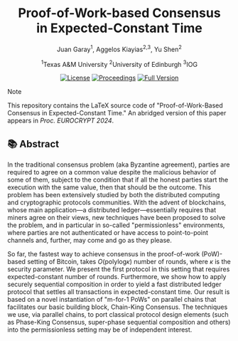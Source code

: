 <h1 align="center">Proof-of-Work-based Consensus<br/>in Expected-Constant Time</h1>

<p align="center">
Juan Garay<sup>1</sup>, Aggelos Kiayias<sup>2,3</sup>, Yu Shen<sup>2</sup>
</p>

<p align="center">
<sup>1</sup>Texas A&M University
<sup>2</sup>University of Edinburgh
<sup>3</sup>IOG
</p>

<p align="center">
    <a href="http://creativecommons.org/licenses/by/4.0/"><img src="https://img.shields.io/badge/License-CC--BY--4.0-bb6688.svg?style=for-the-badge&labelColor=884499" alt="License"></a>
    <a href="https://link.springer.com/chapter/10.1007/978-3-031-58734-4_4"><img src="https://img.shields.io/badge/Proceedings-EUROCRYPT 2024-8888cc.svg?style=for-the-badge&labelColor=884499" alt="Proceedings"></a>
    <a href="https://eprint.iacr.org/2023/1663"><img src="https://img.shields.io/badge/Full-Version-ccaa88.svg?style=for-the-badge&labelColor=884499" alt="Full Version"></a>
</p>

> [!NOTE]  
> This repository contains the LaTeX source code of "Proof-of-Work-Based Consensus in Expected-Constant Time." An abridged version of this paper appears in *Proc. EUROCRYPT 2024*.

## :books: Abstract

In the traditional consensus problem (aka Byzantine agreement), parties are required to agree on a common value despite the malicious behavior of some of them, subject to the condition that if all the honest parties start the execution with the same value, then that should be the outcome. This problem has been extensively studied by both the distributed computing and cryptographic protocols communities. With the advent of blockchains, whose main application—a distributed ledger—essentially requires that miners agree on their views, new techniques have been proposed to solve the problem, and in particular in so-called "permissionless" environments, where parties are not authenticated or have access to point-to-point channels and, further, may come and go as they please.

So far, the fastest way to achieve consensus in the proof-of-work (PoW)-based setting of Bitcoin, takes $O(\mathsf{polylog} \kappa)$ number of rounds, where $\kappa$ is the security parameter. We present the first protocol in this setting that requires expected-constant number of rounds. Furthermore, we show how to apply securely sequential composition in order to yield a fast distributed ledger protocol that settles all transactions in expected-constant time. Our result is based on a novel instantiation of "m-for-1 PoWs" on parallel chains that facilitates our basic building block, Chain-King Consensus. The techniques we use, via parallel chains, to port classical protocol design elements (such as Phase-King Consensus, super-phase sequential composition and others) into the permissionless setting may be of independent interest.
